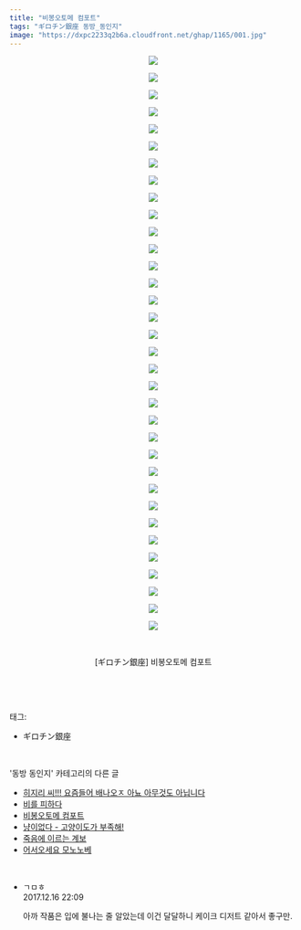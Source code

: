 ```yaml
---
title: "비봉오토메 컴포트"
tags: "ギロチン銀座 동방_동인지"
image: "https://dxpc2233q2b6a.cloudfront.net/ghap/1165/001.jpg"
---
```

<div class="article">
<p style="text-align: center; clear: none; float: none;"><img src="{{ site.imgserver3 }}/ghap/1165/001.jpg"/></p>
<p style="text-align: center; clear: none; float: none;"><img src="{{ site.imgserver3 }}/ghap/1165/002.jpg"/></p>
<p style="text-align: center; clear: none; float: none;"><img src="{{ site.imgserver3 }}/ghap/1165/003.jpg"/></p>
<p style="text-align: center; clear: none; float: none;"><img src="{{ site.imgserver3 }}/ghap/1165/004.jpg"/></p>
<p style="text-align: center; clear: none; float: none;"><img src="{{ site.imgserver3 }}/ghap/1165/005.jpg"/></p>
<p style="text-align: center; clear: none; float: none;"><img src="{{ site.imgserver3 }}/ghap/1165/006.jpg"/></p>
<p style="text-align: center; clear: none; float: none;"><img src="{{ site.imgserver3 }}/ghap/1165/007.jpg"/></p>
<p style="text-align: center; clear: none; float: none;"><img src="{{ site.imgserver3 }}/ghap/1165/008.jpg"/></p>
<p style="text-align: center; clear: none; float: none;"><img src="{{ site.imgserver3 }}/ghap/1165/009.jpg"/></p>
<p style="text-align: center; clear: none; float: none;"><img src="{{ site.imgserver3 }}/ghap/1165/010.jpg"/></p>
<p style="text-align: center; clear: none; float: none;"><img src="{{ site.imgserver3 }}/ghap/1165/011.jpg"/></p>
<p style="text-align: center; clear: none; float: none;"><img src="{{ site.imgserver3 }}/ghap/1165/012.jpg"/></p>
<p style="text-align: center; clear: none; float: none;"><img src="{{ site.imgserver3 }}/ghap/1165/013.jpg"/></p>
<p style="text-align: center; clear: none; float: none;"><img src="{{ site.imgserver3 }}/ghap/1165/014.jpg"/></p>
<p style="text-align: center; clear: none; float: none;"><img src="{{ site.imgserver3 }}/ghap/1165/015.jpg"/></p>
<p style="text-align: center; clear: none; float: none;"><img src="{{ site.imgserver3 }}/ghap/1165/016.jpg"/></p>
<p style="text-align: center; clear: none; float: none;"><img src="{{ site.imgserver3 }}/ghap/1165/017.jpg"/></p>
<p style="text-align: center; clear: none; float: none;"><img src="{{ site.imgserver3 }}/ghap/1165/018.jpg"/></p>
<p style="text-align: center; clear: none; float: none;"><img src="{{ site.imgserver3 }}/ghap/1165/019.jpg"/></p>
<p style="text-align: center; clear: none; float: none;"><img src="{{ site.imgserver3 }}/ghap/1165/020.jpg"/></p>
<p style="text-align: center; clear: none; float: none;"><img src="{{ site.imgserver3 }}/ghap/1165/021.jpg"/></p>
<p style="text-align: center; clear: none; float: none;"><img src="{{ site.imgserver3 }}/ghap/1165/022.jpg"/></p>
<p style="text-align: center; clear: none; float: none;"><img src="{{ site.imgserver3 }}/ghap/1165/023.jpg"/></p>
<p style="text-align: center; clear: none; float: none;"><img src="{{ site.imgserver3 }}/ghap/1165/024.jpg"/></p>
<p style="text-align: center; clear: none; float: none;"><img src="{{ site.imgserver3 }}/ghap/1165/025.jpg"/></p>
<p style="text-align: center; clear: none; float: none;"><img src="{{ site.imgserver3 }}/ghap/1165/026.jpg"/></p>
<p style="text-align: center; clear: none; float: none;"><img src="{{ site.imgserver3 }}/ghap/1165/027.jpg"/></p>
<p style="text-align: center; clear: none; float: none;"><img src="{{ site.imgserver3 }}/ghap/1165/028.jpg"/></p>
<p style="text-align: center; clear: none; float: none;"><img src="{{ site.imgserver3 }}/ghap/1165/029.jpg"/></p>
<p style="text-align: center; clear: none; float: none;"><img src="{{ site.imgserver3 }}/ghap/1165/030.jpg"/></p>
<p style="text-align: center; clear: none; float: none;"><img src="{{ site.imgserver3 }}/ghap/1165/031.jpg"/></p>
<p style="text-align: center; clear: none; float: none;"><img src="{{ site.imgserver3 }}/ghap/1165/032.jpg"/></p>
<p style="text-align: center; clear: none; float: none;"><img src="{{ site.imgserver3 }}/ghap/1165/033.jpg"/></p>
<p style="text-align: center; clear: none; float: none;"><img src="{{ site.imgserver3 }}/ghap/1165/034.jpg"/></p>
<p style="text-align: center; clear: none; float: none;"><br/></p>
<p style="text-align: center; clear: none; float: none;">[ギロチン銀座] 비봉오토메 컴포트</p>
<p><br/></p>
</div><br/>
<div class="tagTrail">
<p>태그: </p>
<ul>
<li>ギロチン銀座</li>
</ul>
</div><br/>
<div class="another">
<p>'동방 동인지' 카테고리의 다른 글</p>
<ul>
<li><a href="/ghap_1167">히지리 씨!!! 요즘들어 배나오ㅈ 아뇨 아무것도 아닙니다</a></li>
<li><a href="/ghap_1166">비를 피하다</a></li>
<li><a href="/ghap_1165">비봉오토메 컴포트</a></li>
<li><a href="/ghap_1163">냥이없다 - 고양이도가 부족해!</a></li>
<li><a href="/ghap_1162">죽음에 이르는 계보</a></li>
<li><a href="/ghap_1161">어서오세요 모노노베</a></li>
</ul>
</div><br/>
<div class="cb_module cb_fluid">
<div class="cb_wrt cb_profile">
<div class="comment">
<ul>
<li class="cb_thumb_off" id="comment15153541">
<div class="cb_comment_area">
<div class="cb_info_area">
<div class="cb_section">
<span class="cb_nick_name">ㄱㅁㅎ</span>
</div>
<div class="cb_section">
<span class="cb_date">2017.12.16 22:09 </span>
</div>
</div>
<div class="cb_dsc_comment">
<p class="cb_dsc">
											아까 작품은 입에 불나는 줄 알았는데 이건 달달하니 케이크 디저트 같아서 좋구만.
										</p>
</div>
</div></li>
</ul>
</div>
</div><!-- commentList close -->
</div><br/>
